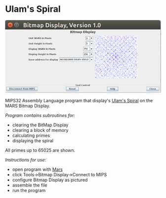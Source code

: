 # Ulam's Spiral
	
![BitMapDisplay](BitmapDisplay.png)

MIPS32 Assembly Language program that display's [Ulam's Spiral](http://mathworld.wolfram.com/PrimeSpiral.html) on the MARS Bitmap Display.

*Program contains subroutines for:*

* clearing the BitMap Display
* clearing a block of memory
* calculating primes
* displaying the spiral

All primes up to 65025 are shown.

*Instructions for use:*

* open program with [Mars](http://courses.missouristate.edu/KenVollmar/mars/download.htm)
* click Tools->Bitmap Display->Connect to MIPS
* configure Bitmap Display as pictured
* assemble the file
* run the program